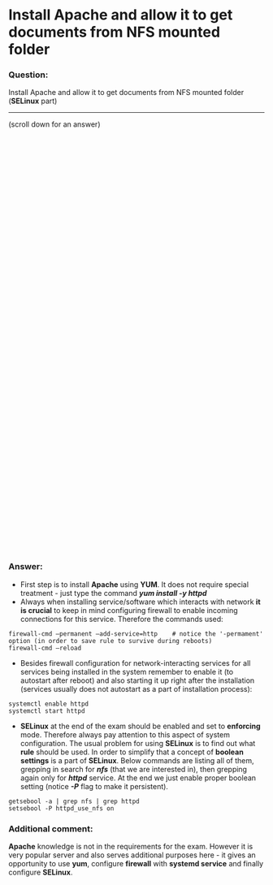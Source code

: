 # Install Apache and allow it to get documents from NFS mounted folder 

### Question:
Install Apache and allow it to get documents from NFS mounted folder (**SELinux** part)

***
(scroll down for an answer)

<br/><br/><br/><br/><br/><br/><br/><br/><br/><br/><br/><br/><br/><br/><br/><br/><br/><br/><br/><br/><br/><br/><br/><br/>
<br/><br/><br/><br/><br/><br/><br/><br/><br/><br/><br/><br/><br/><br/><br/><br/><br/><br/><br/><br/><br/><br/><br/><br/>

### Answer:

* First step is to install **Apache** using **YUM**. It does not require special treatment - just type the command ***yum install -y httpd***
* Always when installing service/software which interacts with network **it is crucial** to keep in mind configuring firewall to enable incoming
connections for this service. Therefore the commands used:

```
firewall-cmd –permanent –add-service=http    # notice the '-permament' option (in order to save rule to survive during reboots)
firewall-cmd –reload
```

* Besides firewall configuration for network-interacting services for all services being installed in the system remember to enable it (to autostart after reboot)
and also starting it up right after the installation (services usually does not autostart as a part of installation process):

```
systemctl enable httpd
systemctl start httpd
```

* **SELinux** at the end of the exam should be enabled and set to **enforcing** mode. Therefore always pay attention to this aspect of system
configuration. The usual problem for using **SELinux** is to find out what **rule** should be used. In order to simplify that a concept of
**boolean settings** is a part of **SELinux**. Below commands are listing all of them, grepping in search for ***nfs*** (that we are interested in), then
grepping again only for ***httpd*** service. At the end we just enable proper boolean setting (notice ***-P*** flag to make it persistent).
 

```
getsebool -a | grep nfs | grep httpd
setsebool -P httpd_use_nfs on
```


### Additional comment:

**Apache** knowledge is not in the requirements for the exam. However it is very popular server and also serves additional purposes here - 
it gives an opportunity to use **yum**, configure **firewall** with **systemd service** and finally configure **SELinux**.
<br />

